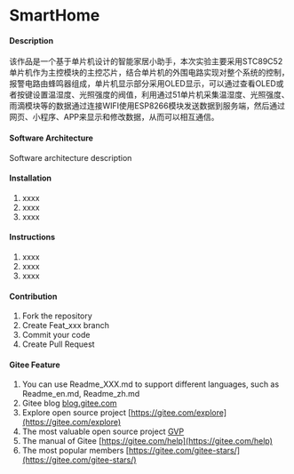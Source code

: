 # SmartHome

#### Description
该作品是一个基于单片机设计的智能家居小助手，本次实验主要采用STC89C52单片机作为主控模块的主控芯片，结合单片机的外围电路实现对整个系统的控制，报警电路由蜂鸣器组成，单片机显示部分采用OLED显示，可以通过查看OLED或者按键设置温湿度、光照强度的阀值，利用通过51单片机采集温湿度、光照强度、雨滴模块等的数据通过连接WIFI使用ESP8266模块发送数据到服务端，然后通过网页、小程序、APP来显示和修改数据，从而可以相互通信。

#### Software Architecture
Software architecture description

#### Installation

1.  xxxx
2.  xxxx
3.  xxxx

#### Instructions

1.  xxxx
2.  xxxx
3.  xxxx

#### Contribution

1.  Fork the repository
2.  Create Feat_xxx branch
3.  Commit your code
4.  Create Pull Request


#### Gitee Feature

1.  You can use Readme\_XXX.md to support different languages, such as Readme\_en.md, Readme\_zh.md
2.  Gitee blog [blog.gitee.com](https://blog.gitee.com)
3.  Explore open source project [https://gitee.com/explore](https://gitee.com/explore)
4.  The most valuable open source project [GVP](https://gitee.com/gvp)
5.  The manual of Gitee [https://gitee.com/help](https://gitee.com/help)
6.  The most popular members  [https://gitee.com/gitee-stars/](https://gitee.com/gitee-stars/)
